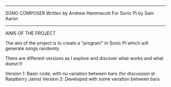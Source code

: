 -------------------------------------------------------------------------------------------

  SONG COMPOSER
    Written by Andrew Hammacott
    For Sonic Pi by Sam Aaron

-------------------------------------------------------------------------------------------

 AIMS OF THE PROJECT

 The aim of the project is to create a "program" in Sonic Pi which will 
 generate songs randomly.
 
 There are different versions as I explore and discover what works and what doesn't!
 
 Version 1: Basic code, with no variation between bars (for discussion at Raspberry Jams)
 Version 2: Developed with some variation between bars
 

